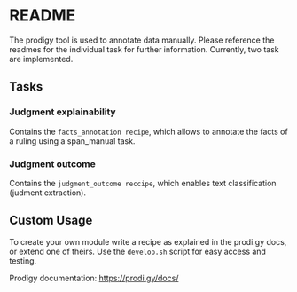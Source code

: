 # README
The prodigy tool is used to annotate data manually. Please reference the readmes for the individual task for further information.
Currently, two task are implemented.

## Tasks
### Judgment explainability
Contains the `facts_annotation recipe`, which allows to annotate the facts of a ruling using a span_manual task.

### Judgment outcome
Contains the ``judgment_outcome reccipe``, which enables text classification (judment extraction).

## Custom Usage
To create your own module write a recipe as explained in the prodi.gy docs, or extend one of theirs. Use the `develop.sh` script
for easy access and testing.

Prodigy documentation: https://prodi.gy/docs/